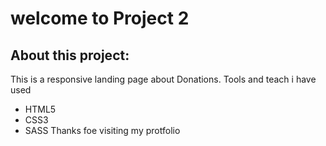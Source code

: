 # welcome to Project 2
## About this project:
This is a responsive landing page about Donations. Tools and teach i have used
- HTML5
- CSS3
- SASS
Thanks foe visiting my protfolio
